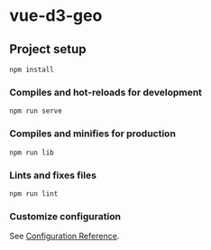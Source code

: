 # vue-d3-geo

## Project setup
```
npm install
```

### Compiles and hot-reloads for development
```
npm run serve
```

### Compiles and minifies for production
```
npm run lib
```

### Lints and fixes files
```
npm run lint
```

### Customize configuration
See [Configuration Reference](https://cli.vuejs.org/config/).
